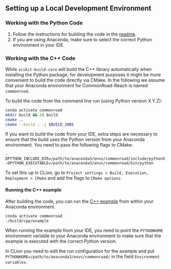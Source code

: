 ## Setting up a Local Development Environment

### Working with the Python Code

1. Follow the instructions for building the code in the [readme](./README.md).
2. If you are using Anaconda, make sure to select the correct Python environment in your IDE.

### Working with the C++ Code

While `scikit-build-core` will build the C++ library automatically when installing the Python package, for development purposes it might be more convenient to build the code directly via CMake.
In the following we assume that your Anaconda environment for CommonRoad-Reach is named `commonroad`.

To build the code from the command line run (using Python version X.Y.Z):
```bash
conda activate commonroad
mkdir build && cd build
cmake ..
cmake --build . -j $BUILD_JOBS
```

If you want to build the code from your IDE, extra steps are necessary to ensure that the build uses the Python version from your Anaconda environment.
You need to pass the following flags to CMake:
```
-DPYTHON_INCLUDE_DIR=/path/to/anaconda3/envs/commonroad/include/pythonX.Y
-DPYTHON_EXECUTABLE=/path/to/anaconda3/envs/commonroad/bin/python
```

To set this up in CLion, go to `Project settings > Build, Execution, Deployment > CMake` and add the flags to `CMake options`.

#### Running the C++ example

After building the code, you can run the [C++ example](./cpp/src/example.cpp) from within your Anaconda environment.
```bash
conda activate commonroad
./build/cpp/example
```

When running the example from your IDE, you need to point the `PYTHONHOME` environment variable to your Anaconda environment to make sure that the example is executed with the correct Python version.

In CLion you need to edit the run configuration for the example and put `PYTHONHOME=/path/to/anaconda3/envs/commonroad/` in the field `Environment variables`. 
